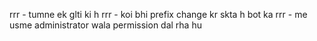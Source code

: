 rrr - tumne ek glti ki h
rrr - koi bhi prefix change kr skta h bot ka
rrr - me usme administrator wala permission dal rha hu
